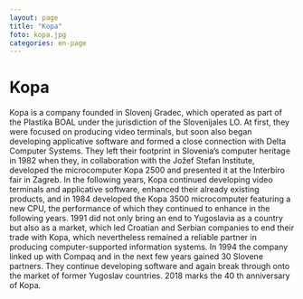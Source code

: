 ```yaml
---
layout: page
title: "Kopa"
foto: kopa.jpg
categories: en-page
---
```


# Kopa

Kopa is a company founded in Slovenj Gradec, which operated as part of the Plastika BOAL
under the jurisdiction of the Slovenijales LO. At first, they were focused on producing video
terminals, but soon also began developing applicative software and formed a close connection
with Delta Computer Systems. They left their footprint in Slovenia’s computer heritage in
1982 when they, in collaboration with the Jožef Stefan Institute, developed the
microcomputer Kopa 2500 and presented it at the Interbiro fair in Zagreb. In the following
years, Kopa continued developing video terminals and applicative software, enhanced their
already existing products, and in 1984 developed the Kopa 3500 microcomputer featuring a
new CPU, the performance of which they continued to enhance in the following years. 1991
did not only bring an end to Yugoslavia as a country but also as a market, which led Croatian
and Serbian companies to end their trade with Kopa, which nevertheless remained a reliable
partner in producing computer-supported information systems. In 1994 the company linked
up with Compaq and in the next few years gained 30 Slovene partners. They continue
developing software and again break through onto the market of former Yugoslav countries.
2018 marks the 40 th anniversary of Kopa.